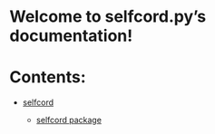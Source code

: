 <!-- selfcord.py documentation master file, created by
sphinx-quickstart on Tue May  9 13:27:50 2023.
You can adapt this file completely to your liking, but it should at least
contain the root `toctree` directive. -->
# Welcome to selfcord.py’s documentation!

# Contents:


* [selfcord](modules.md)


    * [selfcord package](selfcord.md)
